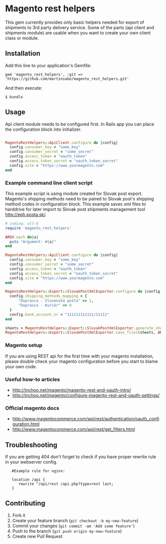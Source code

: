 # Magento rest helpers

This gem currently provides only basic helpers needed for export of shipments to 3rd party delivery service.
Some of the parts (api client and shipments module) are usable when you want to create your own client class or module.

## Installation

Add this line to your application's Gemfile:

    gem 'magento_rest_helpers', :git => 'https://github.com/martinsabo/magento_rest_helpers.git'

And then execute:

    $ bundle

## Usage

Api client module needs to be configured first. In Rails app you can place the configuration block into
initializer.

```ruby

MagentoRestHelpers::ApiClient.configure do |config|
  config.consumer_key = "some_key"
  config.consumer_secret = "some_secret"
  config.access_token = "oauth_token"
  config.access_token_secret = "oauth_token_secret"
  config.site = "https://www.yourmagento.com"
end

```

### Example command line client script

This example script is using module created for Slovak post export. Magento's shipping
methods need to be paired to Slovak post's shipping method codes in configuration block. This example saves xml files to harddrive for later import
to Slovak post shipments management tool http://eph.posta.sk/.

```ruby
# coding: utf-8
require 'magento_rest_helpers'

ARGV.each do|a|
  puts "Argument: #{a}"
end

MagentoRestHelpers::ApiClient.configure do |config|
  config.consumer_key = "some_key"
  config.consumer_secret = "some_secret"
  config.access_token = "oauth_token"
  config.access_token_secret = "oauth_token_secret"
  config.site = "https://www.yourmagento.com"
end

MagentoRestHelpers::Export::SlovakPostXmlExporter.configure do |config|
  config.shipping_methods_mapping = {
      "Dopravca - Slovenská pošta" => 1,
      "Dopravca - Kuriér" => 8
  }
  config.bank_account_nr = "111111111111/11111"
end

sheets = MagentoRestHelpers::Export::SlovakPostXmlExporter.generate_sheets(ARGV[0], ARGV[1], 10)
MagentoRestHelpers::Export::SlovakPostXmlExporter.save_files(sheets, ARGV[2], ARGV[0])

```

### Magento setup

If you are using REST api for the first time with your magento installation, please double check your magento configuration before you
start to blame your own code.

### Useful how-to articles

* http://inchoo.net/magento/magento-rest-and-oauth-intro/
* http://inchoo.net/magento/configure-magento-rest-and-oauth-settings/

### Official magento docs

* http://www.magentocommerce.com/api/rest/authentication/oauth_configuration.html
* http://www.magentocommerce.com/api/rest/get_filters.html

## Troubleshooting

If you are getting 404 don't forget to check if you have proper rewrite rule in your webserver config.

```
   #Example rule for nginx:

   location /api {
      rewrite ^/api/rest /api.php?type=rest last;
   }

```


## Contributing

1. Fork it
2. Create your feature branch (`git checkout -b my-new-feature`)
3. Commit your changes (`git commit -am 'Add some feature'`)
4. Push to the branch (`git push origin my-new-feature`)
5. Create new Pull Request
